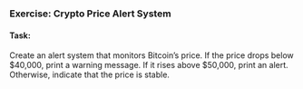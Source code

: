 ### **Exercise: Crypto Price Alert System**

#### **Task:**  
Create an alert system that monitors Bitcoin’s price. If the price drops below $40,000, print a warning message. If it rises above $50,000, print an alert. Otherwise, indicate that the price is stable.
